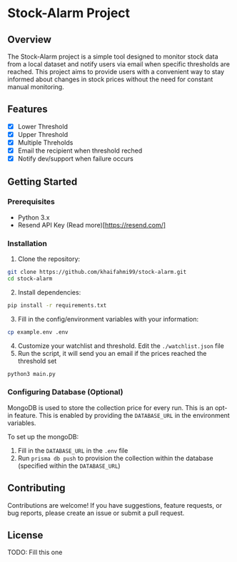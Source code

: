 # Stock-Alarm Project

## Overview

The Stock-Alarm project is a simple tool designed to monitor stock data from a local dataset and notify users via email when specific thresholds are reached. This project aims to provide users with a convenient way to stay informed about changes in stock prices without the need for constant manual monitoring.

## Features
- [X] Lower Threshold
- [X] Upper Threshold
- [X] Multiple Threholds
- [X] Email the recipient when threshold reched
- [X] Notify dev/support when failure occurs

## Getting Started

### Prerequisites

- Python 3.x
- Resend API Key (Read more)[https://resend.com/]

### Installation

1. Clone the repository:
```bash
git clone https://github.com/khaifahmi99/stock-alarm.git
cd stock-alarm
```

2. Install dependencies:
```bash
pip install -r requirements.txt
```

3. Fill in the config/environment variables with your information:
```bash
cp example.env .env
``` 

4. Customize your watchlist and threshold. Edit the `./watchlist.json` file
5. Run the script, it will send you an email if the prices reached the threshold set
```bash
python3 main.py
```

### Configuring Database (Optional)
MongoDB is used to store the collection price for every run. This is an opt-in feature.
This is enabled by providing the `DATABASE_URL` in the environment variables.

To set up the mongoDB:
1. Fill in the `DATABASE_URL` in the `.env` file
2. Run `prisma db push` to provision the collection within the database (specified within the `DATABASE_URL`)

## Contributing
Contributions are welcome! If you have suggestions, feature requests, or bug reports, please create an issue or submit a pull request.

## License
TODO: Fill this one